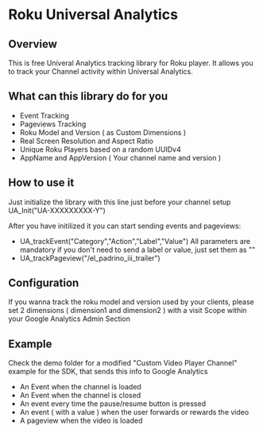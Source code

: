 #  Roku Universal Analytics

## Overview
This is free Univeral Analytics tracking library for Roku player.
It allows you to track your Channel activity within Universal Analytics.

## What can this library do for you
* Event Tracking
* Pageviews Tracking
* Roku Model and Version ( as Custom Dimensions )
* Real Screen Resolution and Aspect Ratio
* Unique Roku Players based on a random UUIDv4
* AppName and AppVersion ( Your channel name and version ) 

## How to use it
Just initialize the library with this line just before your channel setup
UA_Init("UA-XXXXXXXXX-Y")

After you have initilized it you can start sending events and pageviews:
* UA_trackEvent("Category","Action","Label","Value")
All parameters are mandatory if you don't need to send a label or value, just set them as ""
* UA_trackPageview("/el_padrino_iii_trailer")

## Configuration
If you wanna track the roku model and version used by your clients, please set 2 dimensions ( dimension1 and dimension2 )
with a visit Scope within your Google Analytics Admin Section

## Example
Check the demo folder for a modified "Custom Video Player Channel" example for the SDK, that sends this info to Google Analytics
* An Event when the channel is loaded
* An Event when the channel is closed
* An event every time the pause/resume button is pressed
* An event ( with a value ) when the user forwards or rewards the video
* A pageview when the video is loaded
